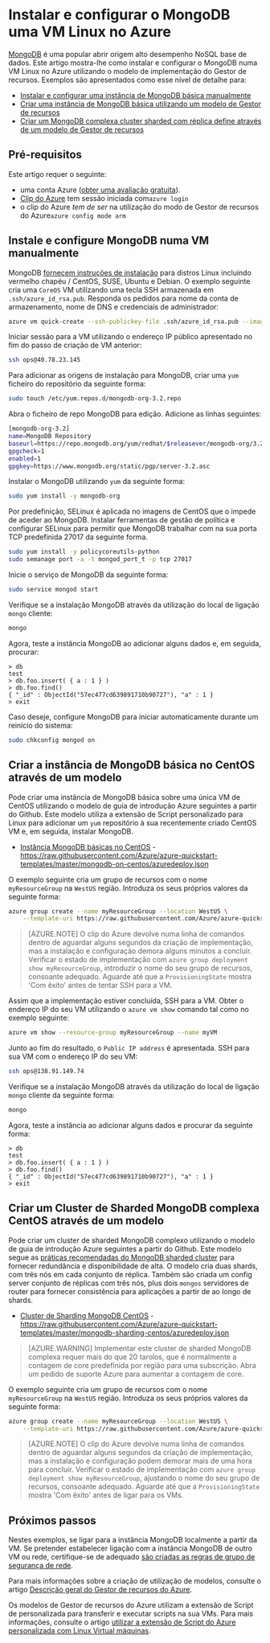 <properties
   pageTitle="Instalar o MongoDB numa VM Linux | Microsoft Azure"
   description="Saiba como instalar e configurar MongoDB numa máquina virtual Linux no Azure utilizando o modelo de implementação do Gestor de recursos."
   services="virtual-machines-linux"
   documentationCenter=""
   authors="iainfoulds"
   manager="timlt"
   editor=""/>

<tags
   ms.service="virtual-machines-linux"
   ms.devlang="na"
   ms.topic="article"
   ms.tgt_pltfrm="vm-linux"
   ms.workload="infrastructure"
   ms.date="09/29/2016"
   ms.author="iainfou"/>

# <a name="install-and-configure-mongodb-on-a-linux-vm-in-azure"></a>Instalar e configurar o MongoDB uma VM Linux no Azure
[MongoDB](http://www.mongodb.org) é uma popular abrir origem alto desempenho NoSQL base de dados. Este artigo mostra-lhe como instalar e configurar o MongoDB numa VM Linux no Azure utilizando o modelo de implementação do Gestor de recursos. Exemplos são apresentados como esse nível de detalhe para:

- [Instalar e configurar uma instância de MongoDB básica manualmente](#manually-install-and-configure-mongodb-on-a-vm)
- [Criar uma instância de MongoDB básica utilizando um modelo de Gestor de recursos](#create-basic-mongodb-instance-on-centos-using-a-template)
- [Criar um MongoDB complexa cluster sharded com réplica define através de um modelo de Gestor de recursos](#create-a-complex-mongodb-sharded-cluster-on-centos-using-a-template)


## <a name="prerequisites"></a>Pré-requisitos
Este artigo requer o seguinte:

- uma conta Azure ([obter uma avaliação gratuita](https://azure.microsoft.com/pricing/free-trial/)).
- [Clip do Azure](../xplat-cli-install.md) tem sessão iniciada com`azure login`
- o clip do Azure *tem de ser* na utilização do modo de Gestor de recursos do Azure`azure config mode arm`


## <a name="manually-install-and-configure-mongodb-on-a-vm"></a>Instale e configure MongoDB numa VM manualmente
MongoDB [fornecem instruções de instalação](https://docs.mongodb.com/manual/administration/install-on-linux/) para distros Linux incluindo vermelho chapéu / CentOS, SUSE, Ubuntu e Debian. O exemplo seguinte cria uma `CoreOS` VM utilizando uma tecla SSH armazenada em `.ssh/azure_id_rsa.pub`. Responda os pedidos para nome da conta de armazenamento, nome de DNS e credenciais de administrador:

```bash
azure vm quick-create --ssh-publickey-file .ssh/azure_id_rsa.pub --image-urn CentOS
```

Iniciar sessão para a VM utilizando o endereço IP público apresentado no fim do passo de criação de VM anterior:

```bash
ssh ops@40.78.23.145
```

Para adicionar as origens de instalação para MongoDB, criar uma `yum` ficheiro do repositório da seguinte forma:

```bash
sudo touch /etc/yum.repos.d/mongodb-org-3.2.repo
```

Abra o ficheiro de repo MongoDB para edição. Adicione as linhas seguintes:

```bash
[mongodb-org-3.2]
name=MongoDB Repository
baseurl=https://repo.mongodb.org/yum/redhat/$releasever/mongodb-org/3.2/x86_64/
gpgcheck=1
enabled=1
gpgkey=https://www.mongodb.org/static/pgp/server-3.2.asc
```

Instalar o MongoDB utilizando `yum` da seguinte forma:

```bash
sudo yum install -y mongodb-org
```

Por predefinição, SELinux é aplicada no imagens de CentOS que o impede de aceder ao MongoDB. Instalar ferramentas de gestão de política e configurar SELinux para permitir que MongoDB trabalhar com na sua porta TCP predefinida 27017 da seguinte forma. 

```bash
sudo yum install -y policycoreutils-python
sudo semanage port -a -t mongod_port_t -p tcp 27017
```

Inicie o serviço de MongoDB da seguinte forma:

```bash
sudo service mongod start
```

Verifique se a instalação MongoDB através da utilização do local de ligação `mongo` cliente:

```bash
mongo
```

Agora, teste a instância MongoDB ao adicionar alguns dados e, em seguida, procurar:

```
> db
test
> db.foo.insert( { a : 1 } )  
> db.foo.find()  
{ "_id" : ObjectId("57ec477cd639891710b90727"), "a" : 1 }
> exit
```

Caso deseje, configure MongoDB para iniciar automaticamente durante um reinício do sistema:

```bash
sudo chkconfig mongod on
```


## <a name="create-basic-mongodb-instance-on-centos-using-a-template"></a>Criar a instância de MongoDB básica no CentOS através de um modelo
Pode criar uma instância de MongoDB básica sobre uma única VM de CentOS utilizando o modelo de guia de introdução Azure seguintes a partir do Github. Este modelo utiliza a extensão de Script personalizado para Linux para adicionar um `yum` repositório à sua recentemente criado CentOS VM e, em seguida, instalar MongoDB.

- [Instância MongoDB básicas no CentOS](https://github.com/Azure/azure-quickstart-templates/tree/master/mongodb-on-centos) - https://raw.githubusercontent.com/Azure/azure-quickstart-templates/master/mongodb-on-centos/azuredeploy.json

O exemplo seguinte cria um grupo de recursos com o nome `myResourceGroup` na `WestUS` região. Introduza os seus próprios valores da seguinte forma:

```bash
azure group create --name myResourceGroup --location WestUS \
    --template-uri https://raw.githubusercontent.com/Azure/azure-quickstart-templates/master/mongodb-on-centos/azuredeploy.json
```

> [AZURE.NOTE] O clip do Azure devolve numa linha de comandos dentro de aguardar alguns segundos da criação de implementação, mas a instalação e configuração demora alguns minutos a concluir. Verificar o estado de implementação com `azure group deployment show myResourceGroup`, introduzir o nome do seu grupo de recursos, consoante adequado. Aguarde até que a `ProvisioningState` mostra 'Com êxito' antes de tentar SSH para a VM.

Assim que a implementação estiver concluída, SSH para a VM. Obter o endereço IP do seu VM utilizando o `azure vm show` comando tal como no exemplo seguinte:

```bash
azure vm show --resource-group myResourceGroup --name myVM
```

Junto ao fim do resultado, o `Public IP address` é apresentada. SSH para sua VM com o endereço IP do seu VM:

```bash
ssh ops@138.91.149.74
```

Verifique se a instalação MongoDB através da utilização do local de ligação `mongo` cliente da seguinte forma:

```bash
mongo
```

Agora, teste a instância ao adicionar alguns dados e procurar da seguinte forma:

```
> db
test
> db.foo.insert( { a : 1 } )  
> db.foo.find()  
{ "_id" : ObjectId("57ec477cd639891710b90727"), "a" : 1 }
> exit
```


## <a name="create-a-complex-mongodb-sharded-cluster-on-centos-using-a-template"></a>Criar um Cluster de Sharded MongoDB complexa CentOS através de um modelo
Pode criar um cluster de sharded MongoDB complexo utilizando o modelo de guia de introdução Azure seguintes a partir do Github. Este modelo segue as [práticas recomendadas do MongoDB sharded cluster](https://docs.mongodb.com/manual/core/sharded-cluster-components/) para fornecer redundância e disponibilidade de alta. O modelo cria duas shards, com três nós em cada conjunto de réplica. Também são criada um config server conjunto de réplicas com três nós, plus dois `mongos` servidores de router para fornecer consistência para aplicações a partir de ao longo de shards.

- [Cluster de Sharding MongoDB CentOS](https://github.com/Azure/azure-quickstart-templates/tree/master/mongodb-sharding-centos) - https://raw.githubusercontent.com/Azure/azure-quickstart-templates/master/mongodb-sharding-centos/azuredeploy.json

> [AZURE.WARNING] Implementar este cluster de sharded MongoDB complexa requer mais do que 20 tarolos, que é normalmente a contagem de core predefinida por região para uma subscrição. Abra um pedido de suporte Azure para aumentar a contagem de core.

O exemplo seguinte cria um grupo de recursos com o nome `myResourceGroup` na `WestUS` região. Introduza os seus próprios valores da seguinte forma:

```bash
azure group create --name myResourceGroup --location WestUS \
    --template-uri https://raw.githubusercontent.com/Azure/azure-quickstart-templates/master/mongodb-sharding-centos/azuredeploy.json
```

> [AZURE.NOTE] O clip do Azure devolve numa linha de comandos dentro de aguardar alguns segundos da criação de implementação, mas a instalação e configuração podem demorar mais de uma hora para concluir. Verificar o estado de implementação com `azure group deployment show myResourceGroup`, ajustando o nome do seu grupo de recursos, consoante adequado. Aguarde até que a `ProvisioningState` mostra 'Com êxito' antes de ligar para os VMs.


## <a name="next-steps"></a>Próximos passos
Nestes exemplos, se ligar para a instância MongoDB localmente a partir da VM. Se pretender estabelecer ligação com a instância MongoDB de outro VM ou rede, certifique-se de adequado [são criadas as regras de grupo de segurança de rede](virtual-machines-linux-nsg-quickstart.md).

Para mais informações sobre a criação de utilização de modelos, consulte o artigo [Descrição geral do Gestor de recursos do Azure](../azure-resource-manager/resource-group-overview.md).

Os modelos de Gestor de recursos do Azure utilizam a extensão de Script de personalizada para transferir e executar scripts na sua VMs. Para mais informações, consulte o artigo [utilizar a extensão de Script do Azure personalizada com Linux Virtual máquinas](virtual-machines-linux-extensions-customscript.md).